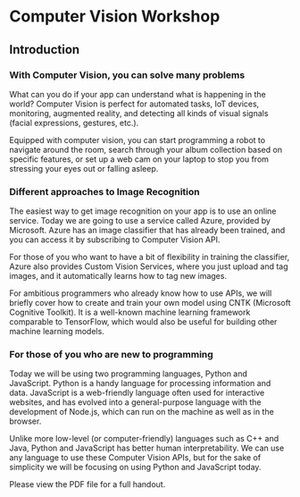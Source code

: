 # Computer Vision Workshop

## Introduction

### With Computer Vision, you can solve many problems
What can you do if your app can understand what is happening in the world? Computer Vision is perfect for automated tasks, IoT devices, monitoring, augmented reality, and detecting all kinds of visual signals (facial expressions, gestures, etc.). 

Equipped with computer vision, you can start programming a robot to navigate around the room, search through your album collection based on specific features, or set up a web cam on your laptop to stop you from stressing your eyes out or falling asleep.

### Different approaches to Image Recognition 
The easiest way to get image recognition on your app is to use an online service. Today we are going to use a service called Azure, provided by Microsoft. Azure has an image classifier that has already been trained, and you can access it by subscribing to Computer Vision API. 

For those of you who want to have a bit of flexibility in training the classifier, Azure also provides Custom Vision Services, where you just upload and tag images, and it automatically learns how to tag new images. 

For ambitious programmers who already know how to use APIs, we will briefly cover how to create and train your own model using CNTK (Microsoft Cognitive Toolkit). It is a well-known machine learning framework comparable to TensorFlow, which would also be useful for building other machine learning models.

### For those of you who are new to programming
Today we will be using two programming languages, Python and JavaScript. Python is a handy language for processing information and data. JavaScript is a web-friendly language often used for interactive websites, and has evolved into a general-purpose language with the development of Node.js, which can run on the machine as well as in the browser. 

Unlike more low-level (or computer-friendly) languages such as C++ and Java, Python and JavaScript has better human interpretability. We can use any language to use these Computer Vision APIs, but for the sake of simplicity we will be focusing on using Python and JavaScript today.

Please view the PDF file for a full handout.